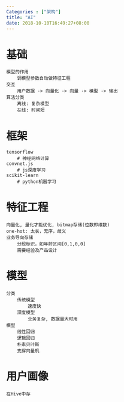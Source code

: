 ```yaml
---
Categories : ["架构"]
title: "AI"
date: 2018-10-10T16:49:27+08:00
---
```

# 基础
    模型的作用
        调模型参数自动做特征工程 
    交互
        用户数据 -> 向量化 -> 向量 -> 模型 -> 输出
    算法分类
        离线: 复杂模型
        在线: 时间短
# 框架
    tensorflow
        # 神经网络计算
    convnet.js
        # js深度学习
    scikit-learn
        # python机器学习
# 特征工程
    向量化, 量化才能优化, bitmap存储(位数即维数)
    one-hot: 太长，无序，歧义
    业务导向存储
        分段标识，如年龄区间[0,1,0,0]
        需要经验及产品设计
# 模型
    分类
        传统模型
            速度快
        深度模型
            业务复杂, 数据量大时用
    模型
        线性回归
        逻辑回归
        朴素贝叶斯
        支撑向量机
# 用户画像
    在Hive中存